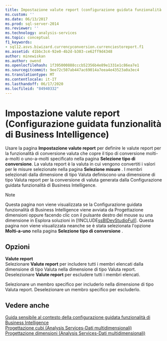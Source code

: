 ```yaml
---
title: Impostazione valute report (configurazione guidata funzionalità di Business Intelligence) | Microsoft Docs
ms.custom: ''
ms.date: 06/13/2017
ms.prod: sql-server-2014
ms.reviewer: ''
ms.technology: analysis-services
ms.topic: conceptual
f1_keywords:
- sql12.asvs.biwizard.currencyconversion.currenciestoreport.f1
ms.assetid: 41bbc3c4-92e0-4b2d-b303-ce62ff9d4348
author: minewiskan
ms.author: owend
ms.openlocfilehash: 1f395000888cccb52356b4e89e1331e1c86ea7e1
ms.sourcegitcommit: 9ee72c507ab447ac69014a7eea4e43523a0a3ec4
ms.translationtype: MT
ms.contentlocale: it-IT
ms.lasthandoff: 06/17/2020
ms.locfileid: "84940332"
---
```

# <a name="specify-reporting-currencies-business-intelligence-wizard"></a>Impostazione valute report (Configurazione guidata funzionalità di Business Intelligence)
  Usare la pagina **Impostazione valute report** per definire le valute report per la funzionalità di conversione valuta che copre il tipo di conversione molti-a-molti o uno-a-molti specificato nella pagina **Selezione tipo di conversione**. La valuta report è la valuta in cui vengono convertiti i valori per le misure selezionate nella pagina **Selezione misure** . I membri selezionati dalla dimensione di tipo Valuta definiscono una dimensione di tipo Valuta report per la conversione di valuta generata dalla Configurazione guidata funzionalità di Business Intelligence.  
  
> [!NOTE]  
>  Questa pagina non viene visualizzata se la Configurazione guidata funzionalità di Business Intelligence viene avviata da Progettazione dimensioni oppure facendo clic con il pulsante destro del mouse su una dimensione in Esplora soluzioni in [!INCLUDE[ssBIDevStudioFull](../includes/ssbidevstudiofull-md.md)]. Questa pagina non viene visualizzata neanche se è stata selezionata l'opzione **Molti-a-uno** nella pagina **Selezione tipo di conversione** .  
  
## <a name="options"></a>Opzioni  
 **Valute report**  
 Selezionare **Valute report** per includere tutti i membri elencati dalla dimensione di tipo Valuta nella dimensione di tipo Valuta report. Deselezionare **Valute report** per escludere tutti i membri elencati.  
  
 Selezionare un membro specifico per includerlo nella dimensione di tipo Valuta report. Deselezionare un membro specifico per escluderlo.  
  
## <a name="see-also"></a>Vedere anche  
 [Guida sensibile al contesto della configurazione guidata funzionalità di Business Intelligence](business-intelligence-wizard-f1-help.md)   
 [Progettazione cubi &#40;Analysis Services-Dati multidimensionali&#41;](cube-designer-analysis-services-multidimensional-data.md)   
 [Progettazione dimensioni &#40;Analysis Services-Dati multidimensionali&#41;](dimension-designer-analysis-services-multidimensional-data.md)  
  
  
